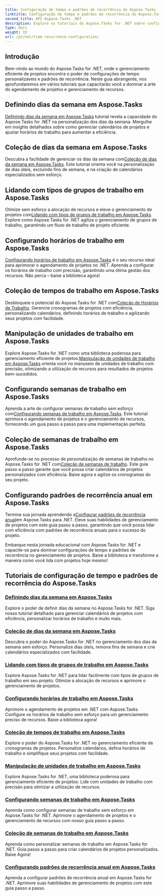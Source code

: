 ```yaml
---
title: Configuração de tempo e padrões de recorrência do Aspose.Tasks
linktitle: Configuração de tempo e padrões de recorrência do Aspose.Tasks
second_title: API Aspose.Tasks .NET
description: Explore os tutoriais do Aspose.Tasks for .NET sobre configuração de tempo e padrões de recorrência. Gerencie calendários sem esforço, personalize horários de trabalho e otimize o agendamento de projetos.
type: docs
weight: 33
url: /pt/net/time-recurrence-configuration/
---
```

## Introdução

Bem-vindo ao mundo do Aspose.Tasks for .NET, onde o gerenciamento eficiente de projetos encontra o poder de configurações de tempo personalizáveis e padrões de recorrência. Neste guia abrangente, nos aprofundaremos em vários tutoriais que capacitarão você a dominar a arte do agendamento de projetos e gerenciamento de recursos.

## Definindo dias da semana em Aspose.Tasks
[Definindo dias da semana em Aspose.Tasks](./defining-weekdays/) tutorial revela a capacidade do Aspose.Tasks for .NET na personalização dos dias da semana. Mergulhe em insights detalhados sobre como gerenciar calendários de projetos e ajustar horários de trabalho para aumentar a eficiência.

## Coleção de dias da semana em Aspose.Tasks
Descubra a facilidade de gerenciar os dias da semana com[Coleção de dias da semana em Aspose.Tasks](./weekday-collection/). Este tutorial orienta você na personalização de dias úteis, excluindo fins de semana, e na criação de calendários especializados sem esforço.

## Lidando com tipos de grupos de trabalho em Aspose.Tasks
 Otimize sem esforço a alocação de recursos e eleve o gerenciamento de projetos com[Lidando com tipos de grupos de trabalho em Aspose.Tasks](./workgroup-types/). Explore como Aspose.Tasks for .NET agiliza o gerenciamento de grupos de trabalho, garantindo um fluxo de trabalho de projeto eficiente.

## Configurando horários de trabalho em Aspose.Tasks
[Configurando horários de trabalho em Aspose.Tasks](./working-times/) é o seu recurso ideal para aprimorar o agendamento de projetos no .NET. Aprenda a configurar os horários de trabalho com precisão, garantindo uma ótima gestão dos recursos. Não perca – baixe a biblioteca agora!

## Coleção de tempos de trabalho em Aspose.Tasks
 Desbloqueie o potencial do Aspose.Tasks for .NET com[Coleção de Horários de Trabalho](./working-time-collection/). Gerencie cronogramas de projetos com eficiência, personalizando calendários, definindo horários de trabalho e agilizando seus projetos com facilidade.

## Manipulação de unidades de trabalho em Aspose.Tasks
Explore Aspose.Tasks for .NET como uma biblioteca poderosa para gerenciamento eficiente de projetos.[Manipulação de unidades de trabalho em Aspose.Tasks](./work-units/) orienta você no manuseio de unidades de trabalho com precisão, otimizando a utilização de recursos para resultados de projetos bem-sucedidos.

## Configurando semanas de trabalho em Aspose.Tasks
 Aprenda a arte de configurar semanas de trabalho sem esforço com[Configurando semanas de trabalho em Aspose.Tasks](./configuring-workweeks/). Este tutorial aprimora o agendamento de projetos e o gerenciamento de recursos, fornecendo um guia passo a passo para uma implementação perfeita.

## Coleção de semanas de trabalho em Aspose.Tasks
 Aprofunde-se no processo de personalização de semanas de trabalho no Aspose.Tasks for .NET com[Coleção de semanas de trabalho](./workweek-collection/). Este guia passo a passo garante que você possa criar calendários de projetos personalizados com eficiência. Baixe agora e agilize os cronogramas do seu projeto.

## Configurando padrões de recorrência anual em Aspose.Tasks
 Termine sua jornada aprendendo a[Configurar padrões de recorrência anual](./yearly-recurrence-patterns/)em Aspose.Tasks para .NET. Eleve suas habilidades de gerenciamento de projetos com este guia passo a passo, garantindo que você possa lidar com eficiência com padrões de recorrência anuais para o sucesso do projeto.

Embarque nesta jornada educacional com Aspose.Tasks for .NET e capacite-se para dominar configurações de tempo e padrões de recorrência no gerenciamento de projetos. Baixe a biblioteca e transforme a maneira como você lida com projetos hoje mesmo!
## Tutoriais de configuração de tempo e padrões de recorrência do Aspose.Tasks
### [Definindo dias da semana em Aspose.Tasks](./defining-weekdays/)
Explore o poder de definir dias da semana no Aspose.Tasks for .NET. Siga nosso tutorial detalhado para gerenciar calendários de projetos com eficiência, personalizar horários de trabalho e muito mais.
### [Coleção de dias da semana em Aspose.Tasks](./weekday-collection/)
Descubra o poder do Aspose.Tasks for .NET no gerenciamento dos dias da semana sem esforço. Personalize dias úteis, remova fins de semana e crie calendários especializados com facilidade.
### [Lidando com tipos de grupos de trabalho em Aspose.Tasks](./workgroup-types/)
Explore Aspose.Tasks for .NET para lidar facilmente com tipos de grupos de trabalho em seu projeto. Otimize a alocação de recursos e aprimore o gerenciamento de projetos.
### [Configurando horários de trabalho em Aspose.Tasks](./working-times/)
Aprimore o agendamento de projetos em .NET com Aspose.Tasks. Configure os horários de trabalho sem esforço para um gerenciamento preciso de recursos. Baixe a biblioteca agora!
### [Coleção de tempos de trabalho em Aspose.Tasks](./working-time-collection/)
Explore o poder do Aspose.Tasks for .NET no gerenciamento eficiente de cronogramas de projetos. Personalize calendários, defina horários de trabalho e simplifique seus projetos com facilidade.
### [Manipulação de unidades de trabalho em Aspose.Tasks](./work-units/)
Explore Aspose.Tasks for .NET, uma biblioteca poderosa para gerenciamento eficiente de projetos. Lide com unidades de trabalho com precisão para otimizar a utilização de recursos.
### [Configurando semanas de trabalho em Aspose.Tasks](./configuring-workweeks/)
Aprenda como configurar semanas de trabalho sem esforço em Aspose.Tasks for .NET. Aprimore o agendamento de projetos e o gerenciamento de recursos com nosso guia passo a passo.
### [Coleção de semanas de trabalho em Aspose.Tasks](./workweek-collection/)
Aprenda como personalizar semanas de trabalho em Aspose.Tasks for .NET. Guia passo a passo para criar calendários de projetos personalizados. Baixe Agora!
### [Configurando padrões de recorrência anual em Aspose.Tasks](./yearly-recurrence-patterns/)
Aprenda a configurar padrões de recorrência anual em Aspose.Tasks for .NET. Aprimore suas habilidades de gerenciamento de projetos com este guia passo a passo.